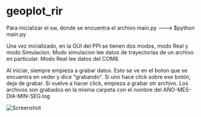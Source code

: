 # geoplot_rir
Para inicializar el sw, donde se encuentra el archivo main.py ---> $python main.py

Una vez inicializado, en la GUI del PPI se tienen dos modos, modo Real y modo Simulacion. Modo simulacion lee datos de trayectorias de un archivo en particular. Modo Real lee datos del COM8. 

Al iniciar, siempre empieza a grabar datos. Esto se ve en el boton que se encuentra en veder y dice "grabando". Si uno hace click sobre ese botón, deja de grabar. Si vuelve a hacer click, empieza a grabar otr archivo. Los archivos son grabados en la misma carpeta con el nombre del AÑO-MES-DIA-MIN-SEG.log

![Screenshot](https://ibb.co/XjxNrPf][img]https://i.ibb.co/9cHzk0m/Captura.jpg)

